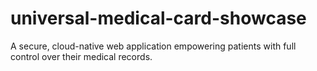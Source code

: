 # universal-medical-card-showcase
A secure, cloud-native web application empowering patients with full control over their medical records.
